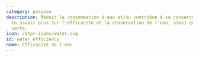 ```yaml
---
category: purpose
description: Réduit la consommation d'eau et/ou contribue à sa conservation. Pour
  en savoir plus sur l'efficacité et la conservation de l'eau, ainsi que sur l'infrastructure
  verte.
icon: /dtpr-icons/water.svg
id: water_efficiency
name: Efficacité de l'eau
---
```

